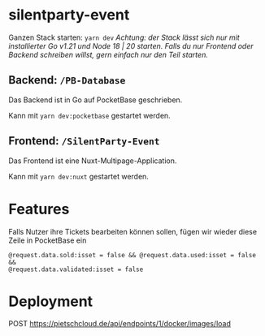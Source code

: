 # silentparty-event

Ganzen Stack starten: ```yarn dev```
_Achtung: der Stack lässt sich nur mit installierter Go v1.21 und Node 18 | 20 starten. Falls du nur Frontend oder Backend schreiben willst, gern einfach nur den Teil starten._

## Backend: ```/PB-Database```
Das Backend ist in Go auf PocketBase geschrieben.

Kann mit ```yarn dev:pocketbase``` gestartet werden.


## Frontend: ```/SilentParty-Event```
Das Frontend ist eine Nuxt-Multipage-Application.

Kann mit ```yarn dev:nuxt``` gestartet werden.



# Features

Falls Nutzer ihre Tickets bearbeiten können sollen, fügen wir wieder diese Zeile in PocketBase ein
```
@request.data.sold:isset = false && @request.data.used:isset = false && 
@request.data.validated:isset = false
```

# Deployment
POST https://pietschcloud.de/api/endpoints/1/docker/images/load

